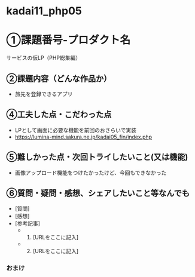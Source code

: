 # kadai11_php05
# ①課題番号-プロダクト名

サービスの仮LP（PHP総集編）

## ②課題内容（どんな作品か）

- 旅先を登録できるアプリ

## ④工夫した点・こだわった点
- LPとして画面に必要な機能を前回のおさらいで実装
- https://lumina-mind.sakura.ne.jp/kadai05_fin/index.php

## ⑤難しかった点・次回トライしたいこと(又は機能)

- 画像アップロード機能をつけたかったけど、今回もできなかった

## ⑥質問・疑問・感想、シェアしたいこと等なんでも

- [質問]
- [感想]
- [参考記事]
  - 1. [URLをここに記入]
  - 2. [URLをここに記入]

### おまけ